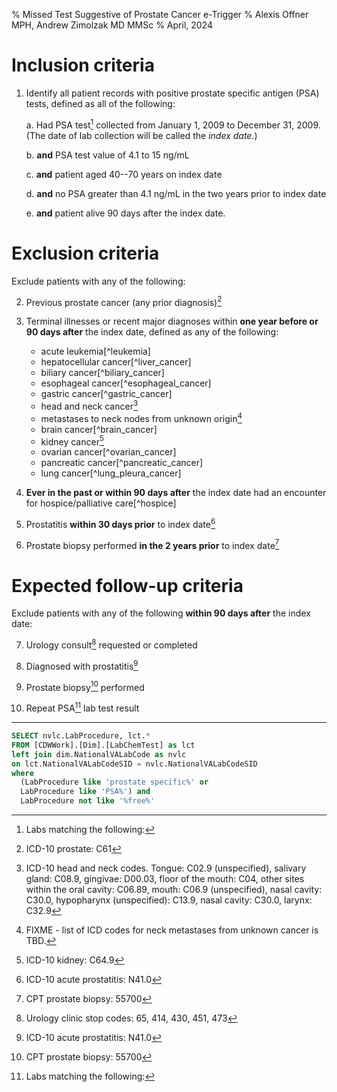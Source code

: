 % Missed Test Suggestive of Prostate Cancer e-Trigger
% Alexis Offner MPH, Andrew Zimolzak MD MMSc
% April, 2024


# Inclusion criteria

1. Identify all patient records with positive prostate specific
antigen (PSA) tests, defined as all of the following:

    a. Had PSA test[^psa_test] collected from January 1, 2009 to December 31, 2009. (The date of lab collection will be called the *index date.*)

    b. **and** PSA test value of 4.1 to 15 ng/mL

    c. **and** patient aged 40--70 years on index date

    d. **and** no PSA greater than 4.1 ng/mL in the two years prior to
    index date

    e. **and** patient alive 90 days after the index date.




# Exclusion criteria

Exclude patients with any of the following:

2.  Previous prostate cancer (any prior diagnosis)[^prostate_cancer]

3. Terminal illnesses or recent major diagnoses within **one year
    before or 90 days after** the index date, defined as any of the
    following:

    - acute leukemia[^leukemia]
    - hepatocellular cancer[^liver_cancer]
    - biliary cancer[^biliary_cancer]
    - esophageal cancer[^esophageal_cancer]
    - gastric cancer[^gastric_cancer]
    - head and neck cancer[^head_neck_cancer]
    - metastases to neck nodes from unknown origin[^neck_mets]
    - brain cancer[^brain_cancer]
    - kidney cancer[^kidney_cancer]
    - ovarian cancer[^ovarian_cancer]
    - pancreatic cancer[^pancreatic_cancer]
    - lung cancer[^lung_pleura_cancer]

4. **Ever in the past or within 90 days after** the index date had an
    encounter for hospice/palliative care[^hospice]

5. Prostatitis **within 30 days prior** to index date[^prostatitis]

6. Prostate biopsy performed **in the 2 years prior** to index
    date[^prostate_biopsy]




# Expected follow-up criteria

Exclude patients with any of the following **within 90 days after**
the index date:

7. Urology consult[^urology_visit] requested or completed

8. Diagnosed with prostatitis[^prostatitis]

9. Prostate biopsy[^prostate_biopsy] performed

10. Repeat PSA[^psa_test] lab test result




----




[^psa_test]: Labs matching the following:
```sql
SELECT nvlc.LabProcedure, lct.*
FROM [CDWWork].[Dim].[LabChemTest] as lct
left join dim.NationalVALabCode as nvlc
on lct.NationalVALabCodeSID = nvlc.NationalVALabCodeSID
where
  (LabProcedure like 'prostate specific%' or
  LabProcedure like 'PSA%') and
  LabProcedure not like '%free%'
```

[^prostate_cancer]: ICD-10 prostate: C61

[^head_neck_cancer]: ICD-10 head and neck codes. Tongue: C02.9
(unspecified), salivary gland: C08.9, gingivae: D00.03, floor of the
mouth: C04, other sites within the oral cavity: C06.89, mouth: C06.9
(unspecified), nasal cavity: C30.0, hypopharynx (unspecified): C13.9,
nasal cavity: C30.0, larynx: C32.9

[^neck_mets]: FIXME - list of ICD codes for neck metastases from unknown cancer is TBD.

[^kidney_cancer]: ICD-10 kidney: C64.9

[^prostatitis]: ICD-10 acute prostatitis: N41.0

[^prostate_biopsy]: CPT prostate biopsy: 55700

[^urology_visit]: Urology clinic stop codes: 65, 414, 430, 451, 473

